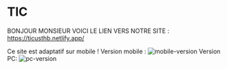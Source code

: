 # TIC

BONJOUR MONSIEUR VOICI LE LIEN VERS NOTRE SITE : https://ticusthb.netlify.app/

Ce site est adaptatif sur mobile !
Version mobile :
![mobile-version](../news-homepage-main/images/capture-1.png)
Version PC:
![pc-version](../news-homepage-main/images/capture-2.png)
